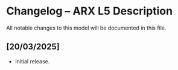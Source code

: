 # Changelog – ARX L5 Description

All notable changes to this model will be documented in this file.

## [20/03/2025]
- Initial release.
